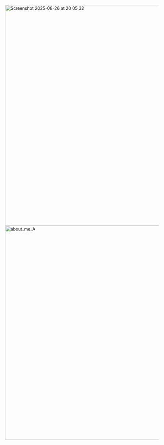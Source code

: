 <img width="1187" height="723" alt="Screenshot 2025-08-26 at 20 05 32" src="https://github.com/user-attachments/assets/b263e04d-23a3-4bbe-888f-4b43f49cd237" />


<img width="1373" height="701" alt="about_me_A" src="https://github.com/user-attachments/assets/59728f1c-d6c8-4e9e-b4f8-792700f54595" />

